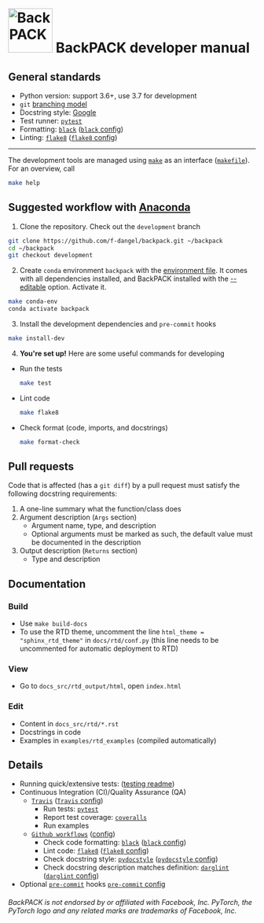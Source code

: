 # <img alt="BackPACK" src="./logo/backpack_logo_torch.svg" height="90"> BackPACK developer manual

## General standards 
- Python version: support 3.6+, use 3.7 for development
- `git` [branching model](https://nvie.com/posts/a-successful-git-branching-model/)
- Docstring style:  [Google](https://sphinxcontrib-napoleon.readthedocs.io/en/latest/example_google.html)
- Test runner: [`pytest`](https://docs.pytest.org/en/latest/)
- Formatting: [`black`](https://black.readthedocs.io) ([`black` config](black.toml))
- Linting: [`flake8`](http://flake8.pycqa.org/) ([`flake8` config](.flake8))

---

The development tools are managed using [`make`](https://www.gnu.org/software/make/) as an interface ([`makefile`](makefile)). For an overview, call
```bash
make help 
```
  
## Suggested workflow with [Anaconda](https://docs.anaconda.com/anaconda/install/)
1. Clone the repository. Check out the `development` branch
```bash
git clone https://github.com/f-dangel/backpack.git ~/backpack
cd ~/backpack
git checkout development
```
2. Create `conda` environment `backpack` with the [environment file](.conda_env.yml). It comes with all dependencies installed, and BackPACK installed with the [--editable](http://codumentary.blogspot.com/2014/11/python-tip-of-year-pip-install-editable.html) option. Activate it.
```bash
make conda-env
conda activate backpack
```
3. Install the development dependencies and `pre-commit` hooks
```bash
make install-dev
```
4. **You're set up!** Here are some useful commands for developing
  - Run the tests
    ```bash
    make test
    ```
  - Lint code
    ```bash
    make flake8
    ```
  - Check format (code, imports, and docstrings)
    ```bash
    make format-check
    ```

## Pull requests

Code that is affected (has a `git diff`) by a pull request must satisfy the following docstring requirements:

1.  A one-line summary what the function/class does
2.  Argument description (`Args` section)
    -   Argument name, type, and description
    -   Optional arguments must be marked as such, the default value must be documented in the description
3.  Output description (`Returns` section)
    -   Type and description

## Documentation

### Build
- Use `make build-docs`
- To use the RTD theme, uncomment the line `html_theme = "sphinx_rtd_theme"` in `docs/rtd/conf.py` (this line needs to be uncommented for automatic deployment to RTD)

### View
- Go to `docs_src/rtd_output/html`, open `index.html`

### Edit
- Content in `docs_src/rtd/*.rst`
- Docstrings in code
- Examples in `examples/rtd_examples` (compiled automatically)


## Details

- Running quick/extensive tests: ([testing readme](test/readme.md))
- Continuous Integration (CI)/Quality Assurance (QA)
  - [`Travis`](https://travis-ci.org/f-dangel/backpack) ([`Travis` config](.travis.yaml))
    - Run tests: [`pytest`](https://docs.pytest.org/en/latest/)
    - Report test coverage: [`coveralls`](https://coveralls.io)
    - Run examples
  - [`Github workflows`](https://github.com/f-dangel/backpack/actions) ([config](.github/workflows))
    - Check code formatting: [`black`](https://black.readthedocs.io) ([`black` config](black.toml))
    - Lint code: [`flake8`](http://flake8.pycqa.org/) ([`flake8` config](.flake8))
    - Check docstring style: [`pydocstyle`](https://github.com/PyCQA/pydocstyle) ([`pydocstyle` config](.pydocstyle))
    - Check docstring description matches definition: [`darglint`](https://github.com/terrencepreilly/darglint) ([`darglint` config](.darglint))
- Optional [`pre-commit`](https://github.com/pre-commit/pre-commit) hooks [ `pre-commit` config ](.pre-commit-config.yaml)

###### _BackPACK is not endorsed by or affiliated with Facebook, Inc. PyTorch, the PyTorch logo and any related marks are trademarks of Facebook, Inc._
